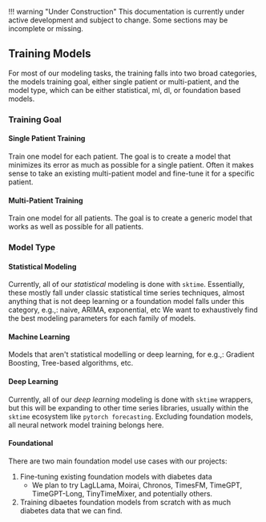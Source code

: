 !!! warning "Under Construction"
    This documentation is currently under active development and subject to change.
    Some sections may be incomplete or missing.

## Training Models <a id="model-training"></a>
For most of our modeling tasks, the training falls into two broad categories, the models training goal, either single patient or multi-patient, and the model type, which can be either statistical, ml, dl, or foundation based models.
### Training Goal
#### Single Patient Training
Train one model for each patient.
The goal is to create a model that minimizes its error as much as possible for a single patient.
Often it makes sense to take an existing multi-patient model and fine-tune it for a specific patient.

#### Multi-Patient Training
Train one model for all patients.
The goal is to create a generic model that works as well as possible for all patients.

### Model Type
#### Statistical Modeling
Currently, all of our *statistical* modeling is done with ```sktime```.
Essentially, these mostly fall under classic statistical time series techniques, almost anything that is not deep learning or a foundation model falls under this category, e.g.,: naive, ARIMA, exponential, etc
We want to exhaustively find the best modeling parameters for each family of models.

#### Machine Learning
Models that aren't statistical modelling or deep learning, for e.g.,: Gradient Boosting, Tree-based algorithms, etc.

#### Deep Learning
Currently, all of our *deep learning* modeling is done with ```sktime``` wrappers, but this will be expanding to other time series libraries, usually within the ```sktime``` ecosystem like ```pytorch forecasting```.
Excluding foundation models, all neural network model training belongs here.

#### Foundational
There are two main foundation model use cases with our projects:
1. Fine-tuning existing foundation models with diabetes data
    - We plan to try LagLLama, Moirai, Chronos, TimesFM, TimeGPT, TimeGPT-Long, TinyTimeMixer, and potentially others.
2. Training dibaetes foundation models from scratch with as much diabetes data that we can find.
